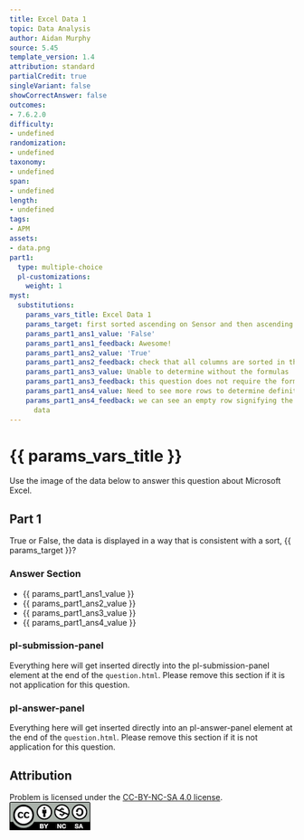 ```yaml
---
title: Excel Data 1
topic: Data Analysis
author: Aidan Murphy
source: 5.45
template_version: 1.4
attribution: standard
partialCredit: true
singleVariant: false
showCorrectAnswer: false
outcomes:
- 7.6.2.0
difficulty:
- undefined
randomization:
- undefined
taxonomy:
- undefined
span:
- undefined
length:
- undefined
tags:
- APM
assets:
- data.png
part1:
  type: multiple-choice
  pl-customizations:
    weight: 1
myst:
  substitutions:
    params_vars_title: Excel Data 1
    params_target: first sorted ascending on Sensor and then ascending on Day
    params_part1_ans1_value: 'False'
    params_part1_ans1_feedback: Awesome!
    params_part1_ans2_value: 'True'
    params_part1_ans2_feedback: check that all columns are sorted in that way
    params_part1_ans3_value: Unable to determine without the formulas
    params_part1_ans3_feedback: this question does not require the formulas
    params_part1_ans4_value: Need to see more rows to determine definitively
    params_part1_ans4_feedback: we can see an empty row signifying the end of the
      data
---
```

# {{ params_vars_title }}
Use the image of the data below to answer this question about Microsoft Excel.

## Part 1

True or False, the data is displayed in a way that is consistent with a sort, {{ params_target }}?

<pl-figure file-name="data.png" directory="clientFilesQuestion" width="300"></pl-figure>

### Answer Section

- {{ params_part1_ans1_value }}
- {{ params_part1_ans2_value }}
- {{ params_part1_ans3_value }}
- {{ params_part1_ans4_value }}

### pl-submission-panel

Everything here will get inserted directly into the pl-submission-panel element at the end of the `question.html`.
Please remove this section if it is not application for this question.

### pl-answer-panel

Everything here will get inserted directly into an pl-answer-panel element at the end of the `question.html`.
Please remove this section if it is not application for this question.

## Attribution

Problem is licensed under the [CC-BY-NC-SA 4.0 license](https://creativecommons.org/licenses/by-nc-sa/4.0/).<br> ![The Creative Commons 4.0 license requiring attribution-BY, non-commercial-NC, and share-alike-SA license.](https://raw.githubusercontent.com/firasm/bits/master/by-nc-sa.png)